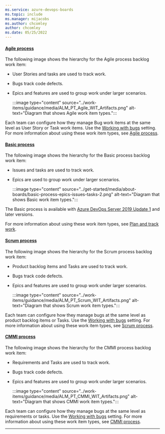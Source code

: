 ```yaml
---
ms.service: azure-devops-boards
ms.topic: include
ms.manager: mijacobs
ms.author: chcomley
author: chcomley
ms.date: 05/25/2022
---
```


#### [Agile process](#tab/agile-process)

The following image shows the hierarchy for the Agile process backlog work item:

- User Stories and tasks are used to track work.
- Bugs track code defects.
- Epics and features are used to group work under larger scenarios.

  :::image type="content" source="../work-items/guidance/media/ALM_PT_Agile_WIT_Artifacts.png" alt-text="Diagram that shows Agile work item types.":::

Each team can configure how they manage Bug work items at the same level as User Story or Task work items. Use the [Working with bugs](../../organizations/settings/show-bugs-on-backlog.md) setting. For more information about using these work item types, see [Agile process](../work-items/guidance/agile-process.md).

#### [Basic process](#tab/basic-process)

The following image shows the hierarchy for the Basic process backlog work item:

- Issues and tasks are used to track work.
- Epics are used to group work under larger scenarios.

  :::image type="content" source="../get-started/media/about-boards/basic-process-epics-issues-tasks-2.png" alt-text="Diagram that shows Basic work item types.":::

The Basic process is available with [Azure DevOps Server 2019 Update 1](https://go.microsoft.com/fwlink/?LinkId=2097609) and later versions.

For more information about using these work item types, see [Plan and track work](../get-started/plan-track-work.md).

#### [Scrum process](#tab/scrum-process)

The following image shows the hierarchy for the Scrum process backlog work item:

- Product backlog items and Tasks are used to track work.
- Bugs track code defects.
- Epics and features are used to group work under larger scenarios.

  :::image type="content" source="../work-items/guidance/media/ALM_PT_Scrum_WIT_Artifacts.png" alt-text="Diagram that shows Scrum work item types.":::

Each team can configure how they manage bugs at the same level as product backlog items or Tasks. Use the [Working with bugs](../../organizations/settings/show-bugs-on-backlog.md) setting. For more information about using these work item types, see [Scrum process](../work-items/guidance/scrum-process.md).

#### [CMMI process](#tab/cmmi-process)

The following image shows the hierarchy for the CMMI process backlog work item:

- Requirements and Tasks are used to track work.
- Bugs track code defects.
- Epics and features are used to group work under larger scenarios.

  :::image type="content" source="../work-items/guidance/media/ALM_PT_CMMI_WIT_Artifacts.png" alt-text="Diagram that shows CMMI work item types.":::

Each team can configure how they manage bugs at the same level as requirements or tasks. Use the [Working with bugs](../../organizations/settings/show-bugs-on-backlog.md) setting. For more information about using these work item types, see [CMMI process](../work-items/guidance/cmmi-process.md).

* * *
